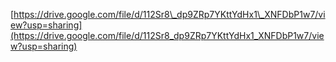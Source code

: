 [https://drive.google.com/file/d/112Sr8\_dp9ZRp7YKttYdHx1\_XNFDbP1w7/view?usp=sharing](https://drive.google.com/file/d/112Sr8_dp9ZRp7YKttYdHx1_XNFDbP1w7/view?usp=sharing)

